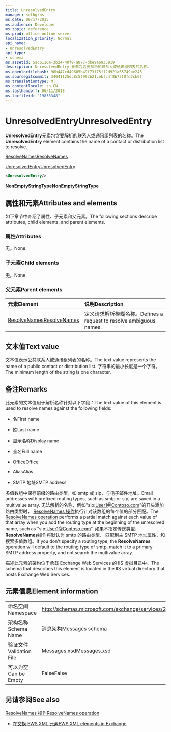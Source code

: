 ```yaml
---
title: UnresolvedEntry
manager: sethgros
ms.date: 09/17/2015
ms.audience: Developer
ms.topic: reference
ms.prod: office-online-server
localization_priority: Normal
api_name:
- UnresolvedEntry
api_type:
- schema
ms.assetid: 5ac6116a-3b24-40f8-a877-dbe9a6935919
description: UnresolvedEntry 元素包含要解析的联系人或通讯组列表的名称。
ms.openlocfilehash: 98b447cd49685b49f73f75f12d921a65749be245
ms.sourcegitcommit: 34041125dc8c5f993b21cebfc4f8b72f0fd2cb6f
ms.translationtype: MT
ms.contentlocale: zh-CN
ms.lasthandoff: 06/11/2018
ms.locfileid: "19838348"
---
```

# <a name="unresolvedentry"></a><span data-ttu-id="b9cf4-103">UnresolvedEntry</span><span class="sxs-lookup"><span data-stu-id="b9cf4-103">UnresolvedEntry</span></span>

<span data-ttu-id="b9cf4-104">**UnresolvedEntry**元素包含要解析的联系人或通讯组列表的名称。</span><span class="sxs-lookup"><span data-stu-id="b9cf4-104">The **UnresolvedEntry** element contains the name of a contact or distribution list to resolve.</span></span> 
  
[<span data-ttu-id="b9cf4-105">ResolveNames</span><span class="sxs-lookup"><span data-stu-id="b9cf4-105">ResolveNames</span></span>](resolvenames.md)
  
[<span data-ttu-id="b9cf4-106">UnresolvedEntry</span><span class="sxs-lookup"><span data-stu-id="b9cf4-106">UnresolvedEntry</span></span>](unresolvedentry.md)
  
```xml
<UnresolvedEntry/>
```

 <span data-ttu-id="b9cf4-107">**NonEmptyStringType**</span><span class="sxs-lookup"><span data-stu-id="b9cf4-107">**NonEmptyStringType**</span></span>
## <a name="attributes-and-elements"></a><span data-ttu-id="b9cf4-108">属性和元素</span><span class="sxs-lookup"><span data-stu-id="b9cf4-108">Attributes and elements</span></span>

<span data-ttu-id="b9cf4-109">如下章节中介绍了属性、子元素和父元素。</span><span class="sxs-lookup"><span data-stu-id="b9cf4-109">The following sections describe attributes, child elements, and parent elements.</span></span>
  
### <a name="attributes"></a><span data-ttu-id="b9cf4-110">属性</span><span class="sxs-lookup"><span data-stu-id="b9cf4-110">Attributes</span></span>

<span data-ttu-id="b9cf4-111">无。</span><span class="sxs-lookup"><span data-stu-id="b9cf4-111">None.</span></span>
  
### <a name="child-elements"></a><span data-ttu-id="b9cf4-112">子元素</span><span class="sxs-lookup"><span data-stu-id="b9cf4-112">Child elements</span></span>

<span data-ttu-id="b9cf4-113">无。</span><span class="sxs-lookup"><span data-stu-id="b9cf4-113">None.</span></span>
  
### <a name="parent-elements"></a><span data-ttu-id="b9cf4-114">父元素</span><span class="sxs-lookup"><span data-stu-id="b9cf4-114">Parent elements</span></span>

|<span data-ttu-id="b9cf4-115">**元素**</span><span class="sxs-lookup"><span data-stu-id="b9cf4-115">**Element**</span></span>|<span data-ttu-id="b9cf4-116">**说明**</span><span class="sxs-lookup"><span data-stu-id="b9cf4-116">**Description**</span></span>|
|:-----|:-----|
|[<span data-ttu-id="b9cf4-117">ResolveNames</span><span class="sxs-lookup"><span data-stu-id="b9cf4-117">ResolveNames</span></span>](resolvenames.md) <br/> |<span data-ttu-id="b9cf4-118">定义请求解析模糊名称。</span><span class="sxs-lookup"><span data-stu-id="b9cf4-118">Defines a request to resolve ambiguous names.</span></span>  <br/> |
   
## <a name="text-value"></a><span data-ttu-id="b9cf4-119">文本值</span><span class="sxs-lookup"><span data-stu-id="b9cf4-119">Text value</span></span>

<span data-ttu-id="b9cf4-120">文本值表示公共联系人或通讯组列表的名称。</span><span class="sxs-lookup"><span data-stu-id="b9cf4-120">The text value represents the name of a public contact or distribution list.</span></span> <span data-ttu-id="b9cf4-121">字符串的最小长度是一个字符。</span><span class="sxs-lookup"><span data-stu-id="b9cf4-121">The minimum length of the string is one character.</span></span>
  
## <a name="remarks"></a><span data-ttu-id="b9cf4-122">备注</span><span class="sxs-lookup"><span data-stu-id="b9cf4-122">Remarks</span></span>

<span data-ttu-id="b9cf4-123">此元素的文本值用于解析名称针对以下字段：</span><span class="sxs-lookup"><span data-stu-id="b9cf4-123">The text value of this element is used to resolve names against the following fields:</span></span>
  
- <span data-ttu-id="b9cf4-124">名</span><span class="sxs-lookup"><span data-stu-id="b9cf4-124">First name</span></span>
    
- <span data-ttu-id="b9cf4-125">姓</span><span class="sxs-lookup"><span data-stu-id="b9cf4-125">Last name</span></span>
    
- <span data-ttu-id="b9cf4-126">显示名称</span><span class="sxs-lookup"><span data-stu-id="b9cf4-126">Display name</span></span>
    
- <span data-ttu-id="b9cf4-127">全名</span><span class="sxs-lookup"><span data-stu-id="b9cf4-127">Full name</span></span>
    
- <span data-ttu-id="b9cf4-128">Office</span><span class="sxs-lookup"><span data-stu-id="b9cf4-128">Office</span></span>
    
- <span data-ttu-id="b9cf4-129">Alias</span><span class="sxs-lookup"><span data-stu-id="b9cf4-129">Alias</span></span>
    
- <span data-ttu-id="b9cf4-130">SMTP 地址</span><span class="sxs-lookup"><span data-stu-id="b9cf4-130">SMTP address</span></span>
    
<span data-ttu-id="b9cf4-131">多值数组中保存前缀的路由类型，如 smtp 或 sip，与电子邮件地址。</span><span class="sxs-lookup"><span data-stu-id="b9cf4-131">Email addresses with prefixed routing types, such as smtp or sip, are saved in a multivalue array.</span></span> <span data-ttu-id="b9cf4-132">无法解析的名称，例如"sip:User1@Contoso.com"的开头添加路由类型时， [ResolveNames 操作](resolvenames-operation.md)执行针对该数组的每个值的部分匹配。</span><span class="sxs-lookup"><span data-stu-id="b9cf4-132">The [ResolveNames operation](resolvenames-operation.md) performs a partial match against each value of that array when you add the routing type at the beginning of the unresolved name, such as "sip:User1@Contoso.com".</span></span> <span data-ttu-id="b9cf4-133">如果不指定传送类型， **ResolveNames**操作将默认为 smtp 的路由类型、 匹配到主 SMTP 地址属性，和搜索多值数组。</span><span class="sxs-lookup"><span data-stu-id="b9cf4-133">If you don't specify a routing type, the **ResolveNames** operation will default to the routing type of smtp, match it to a primary SMTP address property, and not search the multivalue array.</span></span> 
  
<span data-ttu-id="b9cf4-134">描述此元素的架构位于承载 Exchange Web Services 的 IIS 虚拟目录中。</span><span class="sxs-lookup"><span data-stu-id="b9cf4-134">The schema that describes this element is located in the IIS virtual directory that hosts Exchange Web Services.</span></span>
  
## <a name="element-information"></a><span data-ttu-id="b9cf4-135">元素信息</span><span class="sxs-lookup"><span data-stu-id="b9cf4-135">Element information</span></span>

|||
|:-----|:-----|
|<span data-ttu-id="b9cf4-136">命名空间</span><span class="sxs-lookup"><span data-stu-id="b9cf4-136">Namespace</span></span>  <br/> |http://schemas.microsoft.com/exchange/services/2006/messages  <br/> |
|<span data-ttu-id="b9cf4-137">架构名称</span><span class="sxs-lookup"><span data-stu-id="b9cf4-137">Schema Name</span></span>  <br/> |<span data-ttu-id="b9cf4-138">消息架构</span><span class="sxs-lookup"><span data-stu-id="b9cf4-138">Messages schema</span></span>  <br/> |
|<span data-ttu-id="b9cf4-139">验证文件</span><span class="sxs-lookup"><span data-stu-id="b9cf4-139">Validation File</span></span>  <br/> |<span data-ttu-id="b9cf4-140">Messages.xsd</span><span class="sxs-lookup"><span data-stu-id="b9cf4-140">Messages.xsd</span></span>  <br/> |
|<span data-ttu-id="b9cf4-141">可以为空</span><span class="sxs-lookup"><span data-stu-id="b9cf4-141">Can be Empty</span></span>  <br/> |<span data-ttu-id="b9cf4-142">False</span><span class="sxs-lookup"><span data-stu-id="b9cf4-142">False</span></span>  <br/> |
   
## <a name="see-also"></a><span data-ttu-id="b9cf4-143">另请参阅</span><span class="sxs-lookup"><span data-stu-id="b9cf4-143">See also</span></span>



[<span data-ttu-id="b9cf4-144">ResolveNames 操作</span><span class="sxs-lookup"><span data-stu-id="b9cf4-144">ResolveNames operation</span></span>](resolvenames-operation.md)


- [<span data-ttu-id="b9cf4-145">在交换 EWS XML 元素</span><span class="sxs-lookup"><span data-stu-id="b9cf4-145">EWS XML elements in Exchange</span></span>](ews-xml-elements-in-exchange.md)

